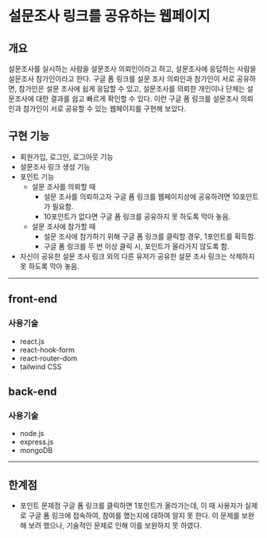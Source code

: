 # 설문조사 링크를 공유하는 웹페이지

## 개요
설문조사를 실시하는 사람을 설문조사 의뢰인이라고 하고, 설문조사에 응답하는 사람을 설문조사 참가인이라고 한다. 구글 폼 링크를 설문 조사 의뢰인과 참가인이 서로 공유하면, 참가인은 설문 조사에 쉽게 응답할 수 있고, 설문조사를 의뢰한 개인이나 단체는 설문조사에 대한 결과를 쉽고 빠르게 확인할 수 있다. 이런 구글 폼 링크를 설문조사 의뢰인과 참가인이 서로 공유할 수 있는 웹페이지를 구현해 보았다.

## 구현 기능
* 회원가입, 로그인, 로그아웃 기능
* 설문조사 링크 생성 기능
* 포인트 기능
    * 설문 조사를 의뢰할 때
        * 설문 조사를 의뢰하고자 구글 폼 링크를 웹페이지상에 공유하려면 10포인트가 필요함.
        * 10포인트가 없다면 구글 폼 링크를 공유하지 못 하도록 막아 놓음.
    * 설문 조사에 참가할 때
        * 설문 조사에 참가하기 위해 구글 폼 링크를 클릭할 경우, 1포인트를 획득함.
        * 구글 폼 링크를 두 번 이상 클릭 시, 포인트가 올라가지 않도록 함.
* 자신이 공유한 설문 조사 링크 외의 다른 유저가 공유한 설문 조사 링크는 삭제하지 못 하도록 막아 놓음.
------------

## front-end

### 사용기술
* react.js
* react-hook-form
* react-router-dom
* tailwind CSS

## back-end

### 사용기술
* node.js
* express.js
* mongoDB

----------

## 한계점

* 포인트 문제점
구글 폼 링크를 클릭하면 1포인트가 올라가는데, 이 때 사용자가 실제로 구글 폼 링크에 접속하여, 참여를 했는지에 대하여 알지 못 한다. 이 문제를 보완해 보려 했으나, 기술적인 문제로 인해 이를 보완하지 못 하였다.

































<!-- # Getting Started with Create React App

This project was bootstrapped with [Create React App](https://github.com/facebook/create-react-app).

## Available Scripts

In the project directory, you can run:

### `npm start`

Runs the app in the development mode.\
Open [http://localhost:3000](http://localhost:3000) to view it in your browser.

The page will reload when you make changes.\
You may also see any lint errors in the console.

### `npm test`

Launches the test runner in the interactive watch mode.\
See the section about [running tests](https://facebook.github.io/create-react-app/docs/running-tests) for more information.

### `npm run build`

Builds the app for production to the `build` folder.\
It correctly bundles React in production mode and optimizes the build for the best performance.

The build is minified and the filenames include the hashes.\
Your app is ready to be deployed!

See the section about [deployment](https://facebook.github.io/create-react-app/docs/deployment) for more information.

### `npm run eject`

**Note: this is a one-way operation. Once you `eject`, you can't go back!**

If you aren't satisfied with the build tool and configuration choices, you can `eject` at any time. This command will remove the single build dependency from your project.

Instead, it will copy all the configuration files and the transitive dependencies (webpack, Babel, ESLint, etc) right into your project so you have full control over them. All of the commands except `eject` will still work, but they will point to the copied scripts so you can tweak them. At this point you're on your own.

You don't have to ever use `eject`. The curated feature set is suitable for small and middle deployments, and you shouldn't feel obligated to use this feature. However we understand that this tool wouldn't be useful if you couldn't customize it when you are ready for it.

## Learn More

You can learn more in the [Create React App documentation](https://facebook.github.io/create-react-app/docs/getting-started).

To learn React, check out the [React documentation](https://reactjs.org/).

### Code Splitting

This section has moved here: [https://facebook.github.io/create-react-app/docs/code-splitting](https://facebook.github.io/create-react-app/docs/code-splitting)

### Analyzing the Bundle Size

This section has moved here: [https://facebook.github.io/create-react-app/docs/analyzing-the-bundle-size](https://facebook.github.io/create-react-app/docs/analyzing-the-bundle-size)

### Making a Progressive Web App

This section has moved here: [https://facebook.github.io/create-react-app/docs/making-a-progressive-web-app](https://facebook.github.io/create-react-app/docs/making-a-progressive-web-app)

### Advanced Configuration

This section has moved here: [https://facebook.github.io/create-react-app/docs/advanced-configuration](https://facebook.github.io/create-react-app/docs/advanced-configuration)

### Deployment

This section has moved here: [https://facebook.github.io/create-react-app/docs/deployment](https://facebook.github.io/create-react-app/docs/deployment)

### `npm run build` fails to minify

This section has moved here: [https://facebook.github.io/create-react-app/docs/troubleshooting#npm-run-build-fails-to-minify](https://facebook.github.io/create-react-app/docs/troubleshooting#npm-run-build-fails-to-minify) -->
